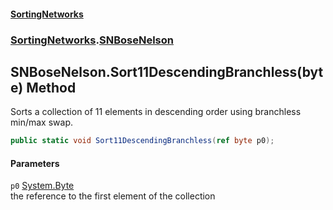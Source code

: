 #### [SortingNetworks](./index.md 'index')
### [SortingNetworks](./SortingNetworks.md 'SortingNetworks').[SNBoseNelson](./SortingNetworks-SNBoseNelson.md 'SortingNetworks.SNBoseNelson')
## SNBoseNelson.Sort11DescendingBranchless(byte) Method
Sorts a collection of 11 elements in descending order using branchless min/max swap.  
```csharp
public static void Sort11DescendingBranchless(ref byte p0);
```
#### Parameters
<a name='SortingNetworks-SNBoseNelson-Sort11DescendingBranchless(byte)-p0'></a>
`p0` [System.Byte](https://docs.microsoft.com/en-us/dotnet/api/System.Byte 'System.Byte')  
the reference to the first element of the collection  
  
